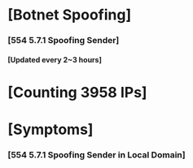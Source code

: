 # [Botnet Spoofing]
### [554 5.7.1 Spoofing Sender]
#### [Updated every 2~3 hours]

# [Counting 3958 IPs]

# [Symptoms] 
###   [554 5.7.1 Spoofing Sender in Local Domain]
